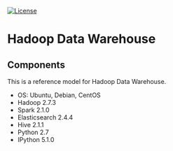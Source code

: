 [![License](https://img.shields.io/badge/license-Apache%202-blue.svg)](LICENSE)

Hadoop Data Warehouse
====================

Components
----------
This is a reference model for Hadoop Data Warehouse.

* OS: Ubuntu, Debian, CentOS
* Hadoop 2.7.3
* Spark 2.1.0
* Elasticsearch 2.4.4
* Hive 2.1.1
* Python 2.7
* IPython 5.1.0
